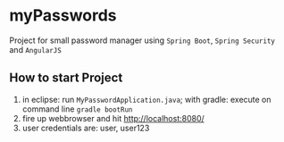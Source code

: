 # myPasswords
Project for small password manager using `Spring Boot`, `Spring Security` and `AngularJS`

## How to start Project
1. in eclipse: run `MyPasswordApplication.java`; with gradle: execute on command line `gradle bootRun`
2. fire up webbrowser and hit [http://localhost:8080/](http://localhost:8080/)
3. user credentials are: user, user123
